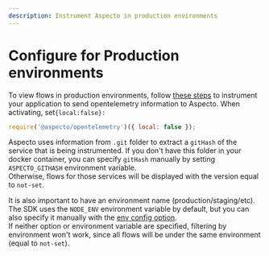```yaml
---
description: Instrument Aspecto in production environments
---
```


# Configure for Production environments

To view flows in production environments, follow [these steps](../install/#configuration) to instrument your application to send opentelemetry information to Aspecto. When activating, set`{local:false}:`

```javascript
require('@aspecto/opentelemetry')({ local: false });
```

Aspecto uses information from `.git` folder to extract a `gitHash` of the service that is being instrumented. If you don't have this folder in your docker container, you can specify `gitHash` manually by setting `ASPECTO_GITHASH` environment variable.   
Otherwise, flows for those services will be displayed with the version equal to `not-set`.

It is also important to have an environment name \(production/staging/etc\).   
The SDK uses the `NODE_ENV` environment variable by default, but you can also specify it manually with the [env config option](../install/#configuration).   
If neither option or environment variable are specified, filtering by environment won't work, since all flows will be under the same environment \(equal to `not-set`\).

